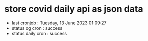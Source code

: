 # store covid daily api as json data

- last cronjob : Tuesday, 13 June 2023 01:09:27
- status og cron : success
- status daily cron : success
      
      